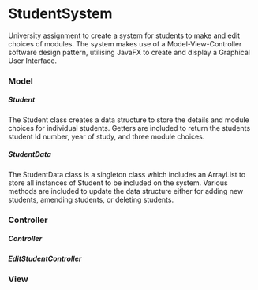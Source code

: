 # StudentSystem
University assignment to create a system for students to make and edit choices of modules. The system makes use of a Model-View-Controller software design pattern, utilising JavaFX to create and display a Graphical User Interface.

### Model

##### Student
The Student class creates a data structure to store the details and module choices for individual students. Getters are included to return the students student Id number, year of study, and three module choices.

##### StudentData
The StudentData class is a singleton class which includes an ArrayList to store all instances of Student to be included on the system. Various methods are included to update the data structure either for adding new students, amending students, or deleting students.

### Controller
##### Controller

##### EditStudentController

### View




